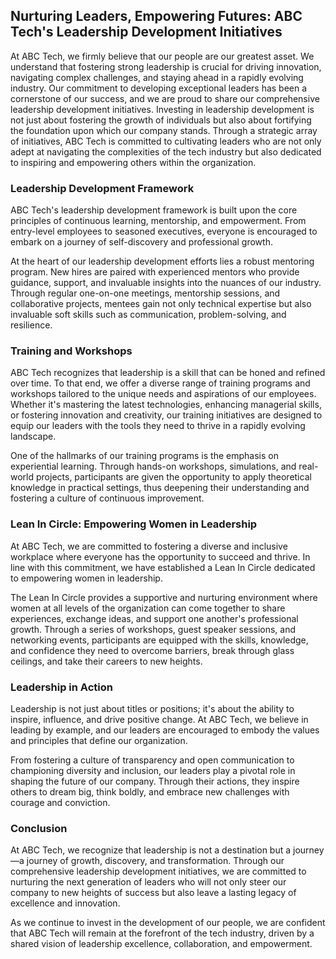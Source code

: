 ## Nurturing Leaders, Empowering Futures: ABC Tech's Leadership Development Initiatives

At ABC Tech, we firmly believe that our people are our greatest asset. We understand that fostering strong leadership is crucial for driving innovation, navigating complex challenges, and staying ahead in a rapidly evolving industry. Our commitment to developing exceptional leaders has been a cornerstone of our success, and we are proud to share our comprehensive leadership development initiatives. Investing in leadership development is not just about fostering the growth of individuals but also about fortifying the foundation upon which our company stands. Through a strategic array of initiatives, ABC Tech is committed to cultivating leaders who are not only adept at navigating the complexities of the tech industry but also dedicated to inspiring and empowering others within the organization.

### Leadership Development Framework

ABC Tech's leadership development framework is built upon the core principles of continuous learning, mentorship, and empowerment. From entry-level employees to seasoned executives, everyone is encouraged to embark on a journey of self-discovery and professional growth.

At the heart of our leadership development efforts lies a robust mentoring program. New hires are paired with experienced mentors who provide guidance, support, and invaluable insights into the nuances of our industry. Through regular one-on-one meetings, mentorship sessions, and collaborative projects, mentees gain not only technical expertise but also invaluable soft skills such as communication, problem-solving, and resilience.

### Training and Workshops

ABC Tech recognizes that leadership is a skill that can be honed and refined over time. To that end, we offer a diverse range of training programs and workshops tailored to the unique needs and aspirations of our employees. Whether it's mastering the latest technologies, enhancing managerial skills, or fostering innovation and creativity, our training initiatives are designed to equip our leaders with the tools they need to thrive in a rapidly evolving landscape.

One of the hallmarks of our training programs is the emphasis on experiential learning. Through hands-on workshops, simulations, and real-world projects, participants are given the opportunity to apply theoretical knowledge in practical settings, thus deepening their understanding and fostering a culture of continuous improvement.

### Lean In Circle: Empowering Women in Leadership

At ABC Tech, we are committed to fostering a diverse and inclusive workplace where everyone has the opportunity to succeed and thrive. In line with this commitment, we have established a Lean In Circle dedicated to empowering women in leadership.

The Lean In Circle provides a supportive and nurturing environment where women at all levels of the organization can come together to share experiences, exchange ideas, and support one another's professional growth. Through a series of workshops, guest speaker sessions, and networking events, participants are equipped with the skills, knowledge, and confidence they need to overcome barriers, break through glass ceilings, and take their careers to new heights.

### Leadership in Action

Leadership is not just about titles or positions; it's about the ability to inspire, influence, and drive positive change. At ABC Tech, we believe in leading by example, and our leaders are encouraged to embody the values and principles that define our organization.

From fostering a culture of transparency and open communication to championing diversity and inclusion, our leaders play a pivotal role in shaping the future of our company. Through their actions, they inspire others to dream big, think boldly, and embrace new challenges with courage and conviction.

### Conclusion

At ABC Tech, we recognize that leadership is not a destination but a journey—a journey of growth, discovery, and transformation. Through our comprehensive leadership development initiatives, we are committed to nurturing the next generation of leaders who will not only steer our company to new heights of success but also leave a lasting legacy of excellence and innovation.

As we continue to invest in the development of our people, we are confident that ABC Tech will remain at the forefront of the tech industry, driven by a shared vision of leadership excellence, collaboration, and empowerment.
